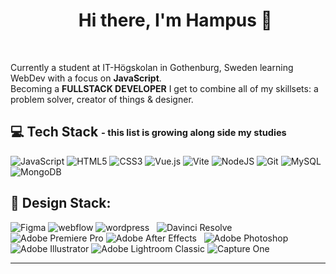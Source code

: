 <div id="user-content-toc">
  <ul align="center" style="list-style: none;">
    <summary>
      <h1>Hi there, I'm Hampus 🤙</h1>
      </summary>
  </ul>
</div>
<br>
<p>Currently a student at IT-Högskolan in Gothenburg, Sweden learning WebDev with a focus on <b>JavaScript</b>. <br>
Becoming a <b>FULLSTACK DEVELOPER</b> I get to combine all of my skillsets: a problem solver, creator of things & designer.</p>


💻 Tech Stack <sub><sup>- this list is growing along side my studies<sup></sub>
---
![JavaScript](https://img.shields.io/badge/javascript-%23323330.svg?style=for-the-badge&logo=javascript&logoColor=%23F7DF1E) ![HTML5](https://img.shields.io/badge/html5-%23E34F26.svg?style=for-the-badge&logo=html5&logoColor=white) ![CSS3](https://img.shields.io/badge/css3-%23663399.svg?style=for-the-badge&logo=css3&logoColor=white) ![Vue.js](https://img.shields.io/badge/vue.js-%2335495e.svg?style=for-the-badge&logo=vuedotjs&logoColor=%234FC08D) ![Vite](https://img.shields.io/badge/vite-%23646CFF.svg?style=for-the-badge&logo=vite&logoColor=white) ![NodeJS](https://img.shields.io/badge/node.js-6DA55F?style=for-the-badge&logo=node.js&logoColor=white) ![Git](https://img.shields.io/badge/Git-f14e32?style=for-the-badge&logo=Git&logoColor=white) ![MySQL](https://img.shields.io/badge/mysql-%2300758F.svg?style=for-the-badge&logo=MySQL&logoColor=%23F29111)  ![MongoDB](https://img.shields.io/badge/mongodb-%23001e2b.svg?style=for-the-badge&logo=mongodb&logoColor=%2300ed64)



🎨 Design Stack:
---
![Figma](https://img.shields.io/badge/figma-%23F24E1E.svg?style=for-the-badge&logo=figma&logoColor=white) ![webflow](https://img.shields.io/badge/webflow-%23146EF5.svg?style=for-the-badge&logo=webflow&logoColor=white) ![wordpress](https://img.shields.io/badge/wordpress-%2321759b.svg?style=for-the-badge&logo=wordpress&logoColor=white)   ![Davinci Resolve](https://img.shields.io/badge/Davinci%20Resolve%20-9999FF.svg?style=for-the-badge&logo=Davinci%20Resolve&logoColor=white) ![Adobe Premiere Pro](https://img.shields.io/badge/Adobe%20Premiere%20Pro-9999FF.svg?style=for-the-badge&logo=Adobe%20Premiere%20Pro&logoColor=white) ![Adobe After Effects](https://img.shields.io/badge/Adobe%20After%20Effects-9999FF.svg?style=for-the-badge&logo=Adobe%20After%20Effects&logoColor=white)   ![Adobe Photoshop](https://img.shields.io/badge/adobe%20photoshop-%2331A8FF.svg?style=for-the-badge&logo=adobe%20photoshop&logoColor=white) ![Adobe Illustrator](https://img.shields.io/badge/adobe%20illustrator-%23FF9A00.svg?style=for-the-badge&logo=adobe%20illustrator&logoColor=white)  ![Adobe Lightroom Classic](https://img.shields.io/badge/Adobe%20Lightroom%20Classic-31A8FF.svg?style=for-the-badge&logo=Adobe%20Lightroom%20Classic&logoColor=white) ![Capture One](https://img.shields.io/badge/Capture%20One-%237403BF.svg?style=for-the-badge&logo=Capture%20One&logoColor=white)  

---


<!--
**schwampus/schwampus** is a ✨ _special_ ✨ repository because its `README.md` (this file) appears on your GitHub profile.


# 💫 About Me:
## Hi there, I'm Hampus 🤙<br>I'm studying webdevelopment with a focus on JS in Gothenburg, Sweden. <br>Right now I'm on the lookout for an internship as a developer starting in the fall of 2025. 



---
[![](https://visitcount.itsvg.in/api?id=schwampus&icon=0&color=0)](https://visitcount.itsvg.in)


-->
